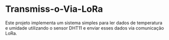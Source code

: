 # Transmiss-o-Via-LoRa
Este projeto implementa um sistema simples para ler dados de temperatura e umidade utilizando o sensor DHT11 e enviar esses dados via comunicação LoRa. 
